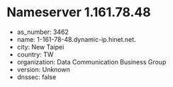 # Nameserver 1.161.78.48

* as_number: 3462
* name: 1-161-78-48.dynamic-ip.hinet.net.
* city: New Taipei
* country: TW
* organization: Data Communication Business Group
* version: Unknown
* dnssec: false
